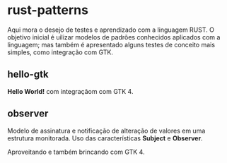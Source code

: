 # rust-patterns

Aqui mora o desejo de testes e aprendizado com a linguagem RUST. O objetivo inicial é uilizar modelos de padrões conhecidos aplicados com a linguagem; mas também é apresentado alguns testes de conceito mais simples, como integração com GTK.

## hello-gtk

**Hello World!** com integraçãom com GTK 4.

## observer

Modelo de assinatura e notificação de alteração de valores em uma estrutura monitorada. Uso das características **Subject** e **Observer**.

Aproveitando e também brincando com GTK 4.

